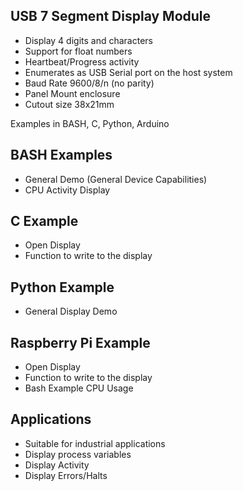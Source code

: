 USB 7 Segment Display Module
----------------------------

- Display 4 digits and characters
- Support for float numbers
- Heartbeat/Progress activity
- Enumerates as USB Serial port on the host system
- Baud Rate 9600/8/n (no parity)
- Panel Mount enclosure
- Cutout size 38x21mm

Examples in BASH, C, Python, Arduino

BASH Examples
-------------
- General Demo (General Device Capabilities)
- CPU Activity Display

C Example
---------
- Open Display 
- Function to write to the display

Python Example
--------------
- General Display Demo

Raspberry Pi Example
--------------------
- Open Display
- Function to write to the display
- Bash Example CPU Usage

Applications
------------
- Suitable for industrial applications
- Display process variables
- Display Activity
- Display Errors/Halts
